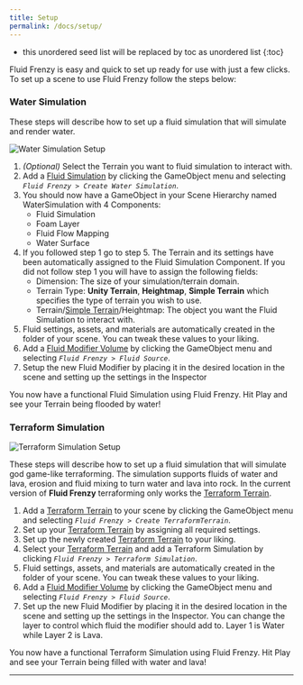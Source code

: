 ```yaml
---
title: Setup
permalink: /docs/setup/
---
```


* this unordered seed list will be replaced by toc as unordered list
{:toc}

Fluid Frenzy is easy and quick to set up ready for use with just a few clicks. To set up a scene to use Fluid Frenzy follow the steps below:

<a name="setup-water-simulation"></a>
### Water Simulation

These steps will describe how to set up a fluid simulation that will simulate and render water.

![Water Simulation Setup](../../assets/images/gameobject_fluidfrenzy_watersimulation.png)

1. *(Optional)* Select the Terrain you want to fluid simulation to interact with.
2. Add a [Fluid Simulation](#fluid-simulation) by clicking the GameObject menu and selecting *`Fluid Frenzy > Create Water Simulation`*.
3. You should now have a GameObject in your Scene Hierarchy named WaterSimulation with 4 Components:
    - Fluid Simulation
    - Foam Layer
    - Fluid Flow Mapping
    - Water Surface
4. If you followed step 1 go to step 5. The Terrain and its settings have been automatically assigned to the Fluid Simulation Component. If you did not follow step 1 you will have to assign the following fields:
    - Dimension: The size of your simulation/terrain domain.
    - Terrain Type: **Unity Terrain**, **Heightmap**, **Simple Terrain** which specifies the type of terrain you wish to use.
    - Terrain/[Simple Terrain](#terrain)/Heightmap: The object you want the Fluid Simulation to interact with.
5. Fluid settings, assets, and materials are automatically created in the folder of your scene. You can tweak these values to your liking.
6. Add a [Fluid Modifier Volume](#fluid-modifier-volume) by clicking the GameObject menu and selecting *`Fluid Frenzy > Fluid Source`*.
7. Setup the new Fluid Modifier by placing it in the desired location in the scene and setting up the settings in the Inspector

You now have a functional Fluid Simulation using Fluid Frenzy. Hit Play and see your Terrain being flooded by water!


<a name="setup-terraform-simulation"></a>
### Terraform Simulation

![Terraform Simulation Setup](../../assets/images/gameobject_fluidfrenzy_terraform.png)

These steps will describe how to set up a fluid simulation that will simulate god game-like terraforming. The simulation supports fluids of water and lava, erosion and fluid mixing to turn water and lava into rock. In the current version of **Fluid Frenzy** terraforming only works the [Terraform Terrain](#terraform-terrain).
1. Add a [Terraform Terrain](#terraform-terrain) to your scene by clicking the GameObject menu and selecting *`Fluid Frenzy > Create TerraformTerrain`*.
2. Set up your [Terraform Terrain](#terraform-terrain) by assigning all required settings.
2. Set up the newly created [Terraform Terrain](#terraform-terrain) to your liking.
3. Select your [Terraform Terrain](#terraform-terrain) and add a Terraform Simulation by clicking *`Fluid Frenzy > Terraform Simulation`*.
5. Fluid settings, assets, and materials are automatically created in the folder of your scene. You can tweak these values to your liking.
6. Add a [Fluid Modifier Volume](#fluid-modifier-volume) by clicking the GameObject menu and selecting *`Fluid Frenzy > Fluid Source`*.
7. Set up the new Fluid Modifier by placing it in the desired location in the scene and setting up the settings in the Inspector. You can change the layer to control which fluid the modifier should add to. Layer 1 is Water while Layer 2 is Lava.

You now have a functional Terraform Simulation using Fluid Frenzy. Hit Play and see your Terrain being filled with water and lava!

---

<div style="page-break-after: always;"></div>

<a name="fluid-simulation-components"></a>
